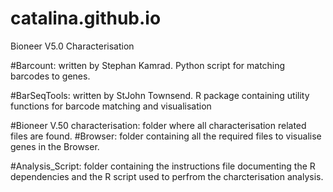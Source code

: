 # catalina.github.io
Bioneer V5.0 Characterisation

#Barcount: written by Stephan Kamrad.
Python script for matching barcodes to genes.

#BarSeqTools: written by StJohn Townsend.
R package containing utility functions for barcode matching and visualisation

#Bioneer V.50 characterisation: folder where all characterisation related files are found.
 #Browser: folder containing all the required files to visualise genes in the Browser.

#Analysis_Script: folder containing the instructions file documenting the R dependencies and the R script used to perfrom the charcterisation analysis.
